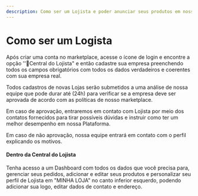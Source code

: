 ```yaml
---
description: Como ser um Lojista e poder anunciar seus produtos em nossa plataforma Itbee.
---
```


# Como ser um Logista

Após criar uma conta no marketplace, acesse o ícone de login e encontre a opção ''Central do Lojista"  e então cadastre sua empresa preenchendo todos os campos obrigatórios com todos os dados verdadeiros e coerentes com sua empresa real.&#x20;

Todos cadastros de novas Lojas serão submetidos a uma análise de nossa equipe que pode durar até (24h) para verificar se a empresa deve ser aprovada de acordo com as políticas de nosso marketplace.&#x20;

Em caso de aprovação, entraremos em contato com Lojista por meio dos contatos fornecidos para tirar possíveis dúvidas e instruir como ter um melhor desempenho em nossa Plataforma.

Em caso de não aprovação, nossa equipe entrará em contato com o perfil explicando os motivos.



#### Dentro da Central do Lojista

Tenha acesso a um Dashboard com todos os dados que você precisa para, gerenciar seus pedidos, adicionar e editar seus produtos e personalizar seu perfil de Lojista em "MINHA LOJA"  no canto inferior esquerdo, podendo adicionar sua logo, editar dados de contato e endereço.

#### &#x20;
